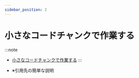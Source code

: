 ```yaml
---
sidebar_position: 2
---
```


# 小さなコードチャンクで作業する

:::note
- [小さなコードチャンクで作業する](https://gen-ai-docs.jp/%e3%82%b3%e3%83%b3%e3%83%86%e3%83%b3%e3%83%84/%e3%83%8a%e3%83%ac%e3%83%83%e3%82%b8/%e5%b0%8f%e3%81%95%e3%81%aa%e3%82%b3%e3%83%bc%e3%83%89%e3%83%81%e3%83%a3%e3%83%b3%e3%82%af%e3%81%a7%e4%bd%9c%e6%a5%ad%e3%81%99%e3%82%8b)
:::

- ※引用先の簡単な説明
